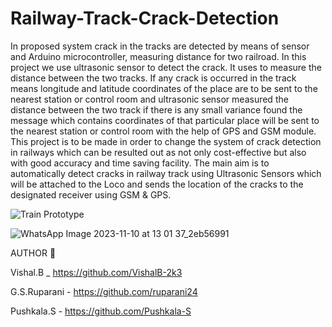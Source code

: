 # Railway-Track-Crack-Detection

In proposed system crack in the tracks are detected by means of sensor and Arduino microcontroller, measuring distance for two railroad. In this project we use ultrasonic sensor to detect the crack. It uses to measure the distance between the two tracks. If any crack is occurred in the track means longitude and latitude coordinates of the place are to be sent to the nearest station or control room and ultrasonic sensor measured the distance between the two track if there is any small variance found the message which contains coordinates of that particular place will be sent to the nearest station or control room with the help of GPS and GSM module. This project is to be made in order to change the system of crack detection in railways which can be resulted out as not only cost-effective but also with good accuracy and time saving facility.
The main aim is to automatically detect cracks in railway track using Ultrasonic Sensors which will be attached to the Loco and sends the location of the cracks to the designated receiver using GSM & GPS.


![Train Prototype](https://github.com/VishalB-2k3/Railway-Track-Crack-Detection/assets/55921648/8f8ce69e-0722-4564-a88e-74b1d61acd6f)


![WhatsApp Image 2023-11-10 at 13 01 37_2eb56991](https://github.com/VishalB-2k3/Railway-Track-Crack-Detection/assets/55921648/f5dea243-2e57-466a-a85c-9690124c37e5)


AUTHOR 🔗

Vishal.B _ https://github.com/VishalB-2k3

G.S.Ruparani - https://github.com/ruparani24

Pushkala.S - https://github.com/Pushkala-S
